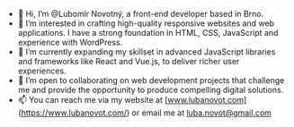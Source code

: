 - 👋 Hi, I’m @Lubomír Novotný, a front-end developer based in Brno.
- 👀 I’m interested in crafting high-quality responsive websites and web applications. I have a strong foundation in HTML, CSS, JavaScript and experience with WordPress.
- 🌱 I’m currently expanding my skillset in advanced JavaScript libraries and frameworks like React and Vue.js, to deliver richer user experiences.
- 💞️ I’m open to collaborating on web development projects that challenge me and provide the opportunity to produce compelling digital solutions.
- 📫 You can reach me via my website at [www.lubanovot.com] (https://www.lubanovot.com/) or email me at luba.novot@gmail.com
